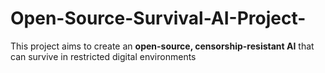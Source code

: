 # Open-Source-Survival-AI-Project-
This project aims to create an **open-source, censorship-resistant AI** that can survive in restricted digital environments
